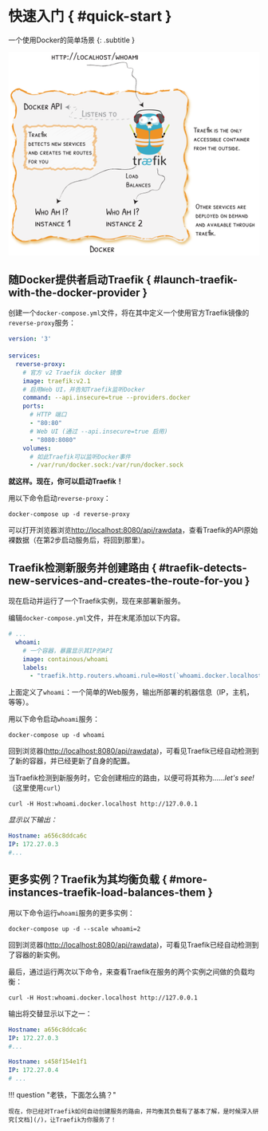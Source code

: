 # 快速入门 { #quick-start }

一个使用Docker的简单场景
{: .subtitle }

![quickstart-diagram](../assets/img/quickstart-diagram.png)

## 随Docker提供者启动Traefik { #launch-traefik-with-the-docker-provider }

创建一个`docker-compose.yml`文件，将在其中定义一个使用官方Traefik镜像的`reverse-proxy`服务：

```yaml
version: '3'

services:
  reverse-proxy:
    # 官方 v2 Traefik docker 镜像
    image: traefik:v2.1
    # 启用Web UI，并告知Traefik监听Docker
    command: --api.insecure=true --providers.docker
    ports:
      # HTTP 端口
      - "80:80"
      # Web UI (通过 --api.insecure=true 启用)
      - "8080:8080"
    volumes:
      # 如此Traefik可以监听Docker事件
      - /var/run/docker.sock:/var/run/docker.sock
```

**就这样。现在，你可以启动Traefik！**

用以下命令启动`reverse-proxy`：

```shell
docker-compose up -d reverse-proxy
```

可以打开浏览器浏览[http://localhost:8080/api/rawdata](http://localhost:8080/api/rawdata)，查看Traefik的API原始裸数据（在第2步启动服务后，将回到那里）。

## Traefik检测新服务并创建路由 { #traefik-detects-new-services-and-creates-the-route-for-you }

现在启动并运行了一个Traefik实例，现在来部署新服务。

编辑`docker-compose.yml`文件，并在末尾添加以下内容。

```yaml
# ...
  whoami:
    # 一个容器，暴露显示其IP的API
    image: containous/whoami
    labels:
      - "traefik.http.routers.whoami.rule=Host(`whoami.docker.localhost`)"
```

上面定义了`whoami`：一个简单的Web服务，输出所部署的机器信息（IP，主机，等等）。

用以下命令启动`whoami`服务：

```shell
docker-compose up -d whoami
```

回到浏览器([http://localhost:8080/api/rawdata](http://localhost:8080/api/rawdata))，可看见Traefik已经自动检测到了新的容器，并已经更新了自身的配置。

当Traefik检测到新服务时，它会创建相应的路由，以便可将其称为……_let's see!_（这里使用`curl`）

```shell
curl -H Host:whoami.docker.localhost http://127.0.0.1
```

_显示以下输出：_

```yaml
Hostname: a656c8ddca6c
IP: 172.27.0.3
#...
```

## 更多实例？Traefik为其均衡负载 { #more-instances-traefik-load-balances-them }

用以下命令运行`whoami`服务的更多实例：

```shell
docker-compose up -d --scale whoami=2
```

回到浏览器([http://localhost:8080/api/rawdata](http://localhost:8080/api/rawdata))，可看见Traefik已经自动检测到了容器的新实例。

最后，通过运行两次以下命令，来查看Traefik在服务的两个实例之间做的负载均衡：

```shell
curl -H Host:whoami.docker.localhost http://127.0.0.1
```

输出将交替显示以下之一：

```yaml
Hostname: a656c8ddca6c
IP: 172.27.0.3
#...
```

```yaml
Hostname: s458f154e1f1
IP: 172.27.0.4
# ...
```

!!! question "老铁，下面怎么搞？"

    现在，你已经对Traefik如何自动创建服务的路由，并均衡其负载有了基本了解，是时候深入研究[文档](/)，让Traefik为你服务了！
